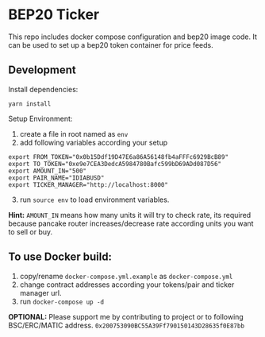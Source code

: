 # BEP20 Ticker

This repo includes docker compose configuration and bep20 image code. It can be used to set up a bep20 token container for price feeds.

## Development

Install dependencies:
```
yarn install 
```

Setup Environment:

1. create a file in root named as `env`
2. add following variables according your setup
```
export FROM_TOKEN="0x0b15Ddf19D47E6a86A56148fb4aFFFc6929BcB89"
export TO_TOKEN="0xe9e7CEA3DedcA5984780Bafc599bD69ADd087D56"
export AMOUNT_IN="500"
export PAIR_NAME="IDIABUSD"
export TICKER_MANAGER="http://localhost:8000"
```
3. run `source env` to load environment variables.

**Hint:** `AMOUNT_IN` means how many units it will try to check rate, its required because pancake router increases/decrease rate according units you want to sell or buy.

## To use Docker build:

1. copy/rename `docker-compose.yml.example` as `docker-compose.yml`
2. change contract addresses according your tokens/pair and ticker manager url.
3. run ``docker-compose up -d``

**OPTIONAL:** Please support me by contributing to project or to following BSC/ERC/MATIC address.
`0x200753090BC55A39Ff790150143D28635f0E87bb`
